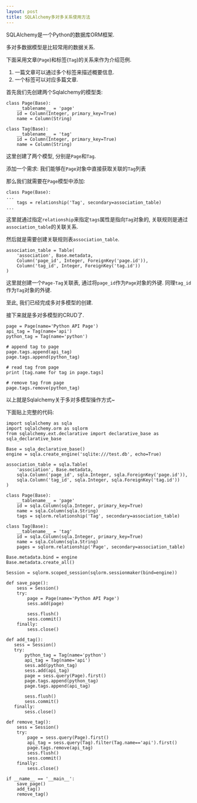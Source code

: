 ```yaml
---
layout: post
title: SQLAlchemy多对多关系使用方法
---
```


SQLAlchemy是一个Python的数据库ORM框架.

多对多数据模型是比较常用的数据关系.

下面采用文章(```Page```)和标签(```Tag```)的关系来作为介绍范例.

1. 一篇文章可以通过多个标签来描述概要信息.
1. 一个标签可以对应多篇文章.

首先我们先创建两个Sqlalchemy的模型类:

    class Page(Base):
        __tablename__ = 'page'
        id = Column(Integer, primary_key=True)
        name = Column(String)
        
    class Tag(Base):
        __tablename__ = 'tag'
        id = Column(Integer, primary_key=True)
        name = Column(String)
        
这里创建了两个模型, 分别是```Page```和```Tag```.

添加一个需求: 我们能够在```Page```对象中直接获取关联的```Tag```列表

那么我们就需要在```Page```模型中添加:

    class Page(Base):
    ...
        tags = relationship('Tag', secondary=association_table)
    ...

这里就通过指定```relationship```来指定```tags```属性是指向```Tag```对象的, 关联规则是通过```association_table```的关联关系.

然后就是需要创建关联规则表```association_table```.

    association_table = Table(
        'association', Base.metadata,
        Column('page_id', Integer, ForeignKey('page.id')),
        Column('tag_id', Integer, ForeignKey('tag.id'))
    )
    
这里就创建一个```Page-Tag```关联表, 通过将```page_id```作为```Page```对象的外键. 同理```tag_id```作为```Tag```对象的外键.

至此, 我们已经完成多对多模型的创建.

接下来就是多对多模型的CRUD了.

    page = Page(name='Python API Page')
    api_tag = Tag(name='api')
    python_tag = Tag(name='python')
    
    # append tag to page
    page.tags.append(api_tag)
    page.tags.append(python_tag)

    # read tag from page
    print [tag.name for tag in page.tags]

    # remove tag from page
    page.tags.remove(python_tag)

以上就是Sqlalchemy关于多对多模型操作方式~

下面贴上完整的代码:

    import sqlalchemy as sqla
    import sqlalchemy.orm as sqlorm
    from sqlalchemy.ext.declarative import declarative_base as sqla_declarative_base

    Base = sqla_declarative_base()
    engine = sqla.create_engine('sqlite:///test.db', echo=True)

    association_table = sqla.Table(
        'association', Base.metadata,
        sqla.Column('page_id', sqla.Integer, sqla.ForeignKey('page.id')),
        sqla.Column('tag_id', sqla.Integer, sqla.ForeignKey('tag.id'))
    )

    class Page(Base):
        __tablename__ = 'page'
        id = sqla.Column(sqla.Integer, primary_key=True)
        name = sqla.Column(sqla.String)
        tags = sqlorm.relationship('Tag', secondary=association_table)

    class Tag(Base):
        __tablename__ = 'tag'
        id = sqla.Column(sqla.Integer, primary_key=True)
        name = sqla.Column(sqla.String)
        pages = sqlorm.relationship('Page', secondary=association_table)

    Base.metadata.bind = engine
    Base.metadata.create_all()

    Session = sqlorm.scoped_session(sqlorm.sessionmaker(bind=engine))

    def save_page():
        sess = Session()
        try:
            page = Page(name='Python API Page')
            sess.add(page)

            sess.flush()
            sess.commit()
        finally:
            sess.close()

    def add_tag():
       sess = Session()
       try:
           python_tag = Tag(name='python')
           api_tag = Tag(name='api')
           sess.add(python_tag)
           sess.add(api_tag)
           page = sess.query(Page).first()
           page.tags.append(python_tag)
           page.tags.append(api_tag)

           sess.flush()
           sess.commit()
       finally:
           sess.close()

    def remove_tag():
        sess = Session()
        try:
            page = sess.query(Page).first()
            api_tag = sess.query(Tag).filter(Tag.name=='api').first()
            page.tags.remove(api_tag)
            sess.flush()
            sess.commit()
        finally:
            sess.close()

    if __name__ == '__main__':
        save_page()
        add_tag()
        remove_tag()
